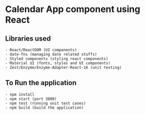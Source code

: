 # Calendar App component using React

## Libraries used
    - React/ReactDOM (UI components)
    - date-fns (managing date related stuffs)
    - Styled components (styling react components)
    - Material UI (fonts, styles and UI components)
    - Zest/Enzyme/Enzyme-Adapter-React-16 (unit testing)

## To Run the application
    - npm install
    - npm start (port 3000)
    - npm test (running unit test cases)
    - npm build (build the application)